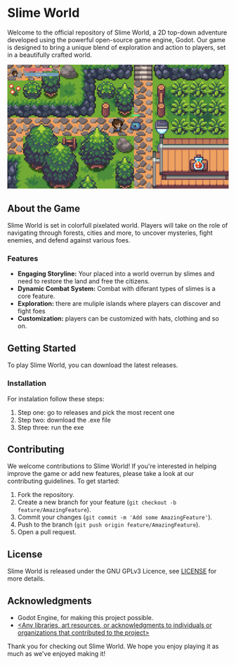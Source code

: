 # Slime World

Welcome to the official repository of Slime World, a 2D top-down adventure developed using the powerful open-source game engine, Godot. Our game is designed to bring a unique blend of exploration and action to players, set in a beautifully crafted world.

![Game Screenshot](github.png)

## About the Game

Slime World is set in colorfull pixelated world. Players will take on the role of navigating through forests, cities and more, to uncover mysteries, fight enemies, and defend against various foes.

### Features

- **Engaging Storyline:** Your placed into a world overrun by slimes and need to restore the land and free the citizens.
- **Dynamic Combat System:** Combat with diferant types of slimes is a core feature.
- **Exploration:** there are muliple islands where players can discover and fight foes
- **Customization:** players can be customized with hats, clothing and so on.

## Getting Started

To play Slime World, you can download the latest releases.

### Installation

For instalation follow these steps:

1. Step one: go to releases and pick the most recent one
2. Step two: download the .exe file
3. Step three: run the exe

## Contributing

We welcome contributions to Slime World! If you're interested in helping improve the game or add new features, please take a look at our contributing guidelines. To get started:

1. Fork the repository.
2. Create a new branch for your feature (`git checkout -b feature/AmazingFeature`).
3. Commit your changes (`git commit -m 'Add some AmazingFeature'`).
4. Push to the branch (`git push origin feature/AmazingFeature`).
5. Open a pull request.

## License

Slime World is released under the GNU GPLv3 Licence, see [LICENSE](LICENSE.md) for more details.

## Acknowledgments

- Godot Engine, for making this project possible.
- [ <Any libraries, art resources, or acknowledgments to individuals or organizations that contributed to the project>](https://game-endeavor.itch.io/mystic-woods)

Thank you for checking out Slime World. We hope you enjoy playing it as much as we've enjoyed making it!
